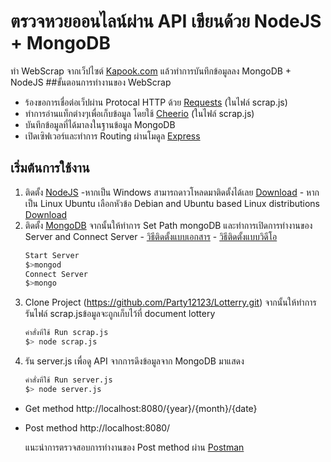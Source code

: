 # ตรวจหวยออนไลน์ผ่าน API เขียนด้วย NodeJS + MongoDB
ทำ WebScrap จากเว็ปไซต์ [Kapook.com]( http://lottery.kapook.com/history.html) แล้วทำการบันทึกข้อมูลลง MongoDB + NodeJS
##ขั้นตอนการทำงานของ WebScrap
- ร้องขอการเชื่อต่อเว็ปผ่าน Protocal HTTP ด้วย [Requests](https://www.npmjs.com/package/request) (ในไฟล์ scrap.js) 
- ทำการอ่านแท็กต่างๆเพื่อเก็บข้อมูล โดยใช้ [Cheerio](https://github.com/cheeriojs/cheerio) (ในไฟล์ scrap.js)
- บันทึกข้อมูลที่ได้มาลงในฐานข้อมูล MongoDB
- เปิดเซิฟเวอร์และทำการ Routing ผ่านโมดูล [Express](https://www.npmjs.com/package/express)

## เริ่มต้นการใช้งาน
1. ติดตั้ง [NodeJS]( https://nodejs.org/en/) 
        -หากเป็น Windows สามารถดาวโหลดมาติดตั้งได้เลย [Download](https://nodejs.org/en/download/)
        - หากเป็น Linux Ubuntu เลือกหัวข้อ Debian and Ubuntu based Linux distributions [Download](https://nodejs.org/en/download/package-manager/#arch-linux)
2. ติดตั้ง [MongoDB](https://www.mongodb.com/download-center?jmp=nav) จากนั้นให้ทำการ Set Path mongoDB และทำการเปิดการทำงานของ Server  and Connect Server
            - [วิธีติดตั้งแบบเอกสาร](https://docs.mongodb.com/manual/tutorial/install-mongodb-on-windows/)
            - [วิธีติดตั้งแบบวิดีโอ](https://www.youtube.com/watch?v=IPV2Z3f-WMk)
     ```sh
    Start Server
     $>mongod
    Connect Server
    $>mongo
    ```
3. Clone Project (https://github.com/Party12123/Lotterry.git) จากนั้นให้ทำการรันไฟล์ scrap.jsข้อมูลจะถูกเก็บไว้ที่ document lottery
     ```sh
    คำสั่งที่ใช้ Run scrap.js
     $> node scrap.js
    ```
4. รัน server.js เพื่อดู API จากการดึงข้อมูลจาก MongoDB มาแสดง
     ```sh
    คำสั่งที่ใช้ Run server.js
     $> node server.js
    ```
- Get method http://localhost:8080/{year}/{month}/{date}
- Post method http://localhost:8080/

  แนะนำการตรวจสอบการทำงานของ Post method ผ่าน [Postman](https://chrome.google.com/webstore/detail/postman/fhbjgbiflinjbdggehcddcbncdddomop?hl=th)
